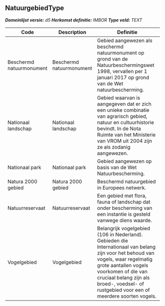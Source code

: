 ﻿## NatuurgebiedType

*__Domeinlijst versie:__ d5*
*__Herkomst definitie:__ IMBOR*
*__Type veld:__ TEXT*

|__Code__ |__Description__ |__Definitie__	|
|	---	|	---	|   ---	| 
| Beschermd natuurmonument | Beschermd natuurmonument | Gebied aangewezen als beschermd natuurmonument op grond van de Natuurbeschermingswet 1998, vervallen per 1 januari 2017 op grond van de Wet natuurbescherming. |
| Nationaal landschap | Nationaal landschap | Gebied waarvan is aangegeven dat er zich een unieke combinatie van agrarisch gebied, natuur en cultuurhistorie bevindt. In de Nota Ruimte van het Ministerie van VROM uit 2004 zijn ze als zodanig aangewezen. |
| Nationaal park | Nationaal park | Gebied aangewezen op basis van de Wet Natuurbescherming. |
| Natura 2000 gebied | Natura 2000 gebied | Beschermd natuurgebied in Europees netwerk. |
| Natuurreservaat | Natuurreservaat | Een gebied met flora, fauna of landschap dat onder bescherming van een instantie is gesteld vanwege diens waarde. |
| Vogelgebied | Vogelgebied | Belangrijk vogelgebied (106 in Nederland). Gebieden die Internationaal van belang zijn voor het behoud van vogels, waar regelmatig grote aantallen vogels voorkomen of die van cruciaal belang zijn als broed-, voedsel- of rustgebied voor een of meerdere soorten vogels. |
